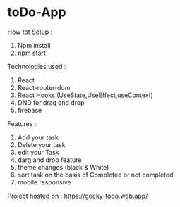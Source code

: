 # toDo-App

How  tot Setup : 
1. Npm install 
2. npm start


Technologies used :
1. React
2. React-router-dom
3. React Hooks (UseState,UseEffect,useContext)
4. DND for drag and drop
5. firebase

Features : 
1. Add your task
2. Delete your task
3. edit your Task
4. darg and drop feature
5. theme changes (black & White)
6. sort task on the basis of Completed or not completed
7. mobile responsive


Project hosted on :
https://geeky-todo.web.app/
